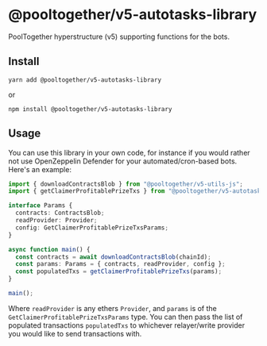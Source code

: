 # @pooltogether/v5-autotasks-library

PoolTogether hyperstructure (v5) supporting functions for the bots.

## Install

```
yarn add @pooltogether/v5-autotasks-library
```

or

```
npm install @pooltogether/v5-autotasks-library
```

## Usage

You can use this library in your own code, for instance if you would rather not use OpenZeppelin Defender for your automated/cron-based bots. Here's an example:

```ts
import { downloadContractsBlob } from "@pooltogether/v5-utils-js";
import { getClaimerProfitablePrizeTxs } from "@pooltogether/v5-autotasks-library";

interface Params {
  contracts: ContractsBlob;
  readProvider: Provider;
  config: GetClaimerProfitablePrizeTxsParams;
}

async function main() {
  const contracts = await downloadContractsBlob(chainId);
  const params: Params = { contracts, readProvider, config };
  const populatedTxs = getClaimerProfitablePrizeTxs(params);
}

main();
```

Where `readProvider` is any ethers `Provider`, and `params` is of the `GetClaimerProfitablePrizeTxsParams` type. You can then pass the list of populated transactions `populatedTxs` to whichever relayer/write provider you would like to send transactions with.
